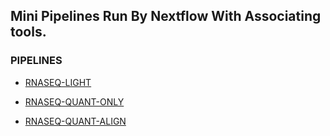 ## Mini Pipelines Run By Nextflow With Associating tools.

### PIPELINES
- [RNASEQ-LIGHT](./test-rnaseq-light/README.md)

- [RNASEQ-QUANT-ONLY](./test-rnaseq-quant-only/README.md)


- [RNASEQ-QUANT-ALIGN](./test-rnaseq-align-count/README.md)